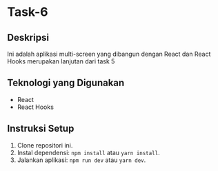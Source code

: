 # Task-6
## Deskripsi

Ini adalah aplikasi multi-screen yang dibangun dengan React dan React Hooks merupakan lanjutan dari task 5

## Teknologi yang Digunakan

* React
* React Hooks
  
## Instruksi Setup

1.  Clone repositori ini.
2.  Instal dependensi: `npm install` atau `yarn install`.
3.  Jalankan aplikasi: `npm run dev` atau `yarn dev`.
